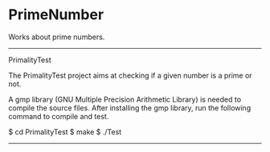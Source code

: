 PrimeNumber
===========

Works about prime numbers.

-----------
PrimalityTest

The PrimalityTest project aims at checking if a given number is a prime or not.

A gmp library (GNU Multiple Precision Arithmetic Library) is needed to compile
the source files. After installing the gmp library, run the following command to
compile and test.

$ cd PrimalityTest
$ make
$ ./Test

-----------
